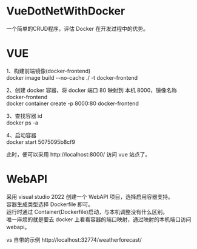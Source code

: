 # VueDotNetWithDocker
一个简单的CRUD程序，评估 Docker 在开发过程中的优势。

# VUE
1、构建前端镜像(docker-frontend)  
docker image build --no-cache ./ -t docker-frontend

2、创建 docker 容器，将 docker 端口 80 映射到 本机 8000，镜像名称 docker-frontend  
docker container create -p 8000:80 docker-frontend

3、查找容器 id  
docker ps -a

4、启动容器  
docker start 5075095b8cf9  

此时，便可以采用 http://localhost:8000/ 访问 vue 站点了。

# WebAPI
采用 visual studio 2022 创建一个 WebAPI 项目，选择启用容器支持。  
容器生成类型选择 Dockerfile 即可。  
运行时通过 Container(Dockerfile)启动，与本机调整没有什么区别。  
唯一麻烦的就是要去 docker 上看看容器的端口映射，通过映射的本机端口访问 webapi。  

vs 自带的示例 http://localhost:32774/weatherforecast/

